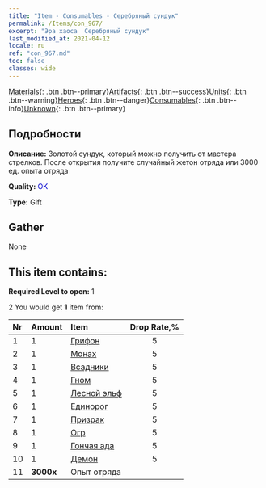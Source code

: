 ```yaml
---
title: "Item - Consumables - Серебряный сундук"
permalink: /Items/con_967/
excerpt: "Эра хаоса  Серебряный сундук"
last_modified_at: 2021-04-12
locale: ru
ref: "con_967.md"
toc: false
classes: wide
---
```

 [Materials](/ru/Items/){: .btn .btn--primary}[Artifacts](/ru/Items/Artifacts/){: .btn .btn--success}[Units](/ru/Items/Units/){: .btn .btn--warning}[Heroes](/ru/Items/Heroes/){: .btn .btn--danger}[Consumables](/ru/Items/Consumables/){: .btn .btn--info}[Unknown](/ru/Items/Unknown/){: .btn .btn--primary}

## Подробности
 **Описание:** Золотой сундук, который можно получить от мастера стрелков. После открытия получите случайный жетон отряда или 3000 ед. опыта отряда

 **Quality:** <span style="color: #0000CD">OK</span>

 **Type:** Gift

## Gather

  None

## This item contains:

 **Required Level to open:** 1

 2 You would get **1** item  from:

  | Nr | Amount |     Item    | Drop Rate,% |
  |:---|:-------|:------------|:---------:|
  | 1 | 1 | [Грифон](/ru/Items/unt_192/) | 5 | 
  | 2 | 1 | [Монах](/ru/Items/unt_194/) | 5 | 
  | 3 | 1 | [Всадники](/ru/Items/unt_195/) | 5 | 
  | 4 | 1 | [Гном](/ru/Items/unt_200/) | 5 | 
  | 5 | 1 | [Лесной эльф](/ru/Items/unt_201/) | 5 | 
  | 6 | 1 | [Единорог](/ru/Items/unt_204/) | 5 | 
  | 7 | 1 | [Призрак](/ru/Items/unt_210/) | 5 | 
  | 8 | 1 | [Огр](/ru/Items/unt_220/) | 5 | 
  | 9 | 1 | [Гончая ада](/ru/Items/unt_228/) | 5 | 
  | 10 | 1 | [Демон](/ru/Items/unt_229/) | 5 | 
  | 11 |  **3000x** | Опыт отряда |  | 50 | 
